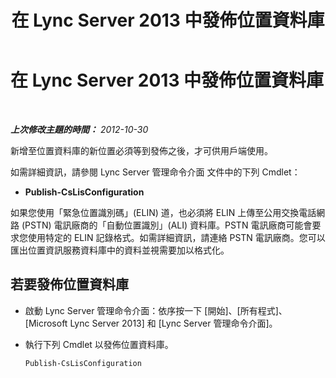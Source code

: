 ﻿---
title: 在 Lync Server 2013 中發佈位置資料庫
TOCTitle: 在 Lync Server 2013 中發佈位置資料庫
ms:assetid: dd032b5b-df0e-4017-ac46-e17570c1ab1e
ms:mtpsurl: https://technet.microsoft.com/zh-tw/library/Gg398974(v=OCS.15)
ms:contentKeyID: 49292536
ms.date: 08/10/2015
mtps_version: v=OCS.15
ms.translationtype: HT
---

# 在 Lync Server 2013 中發佈位置資料庫

 

_**上次修改主題的時間：** 2012-10-30_

新增至位置資料庫的新位置必須等到發佈之後，才可供用戶端使用。

如需詳細資訊，請參閱 Lync Server 管理命令介面 文件中的下列 Cmdlet：

  - **Publish-CsLisConfiguration**

如果您使用「緊急位置識別碼」(ELIN) 道，也必須將 ELIN 上傳至公用交換電話網路 (PSTN) 電訊廠商的「自動位置識別」(ALI) 資料庫。PSTN 電訊廠商可能會要求您使用特定的 ELIN 記錄格式。如需詳細資訊，請連絡 PSTN 電訊廠商。您可以匯出位置資訊服務資料庫中的資料並視需要加以格式化。

## 若要發佈位置資料庫

  - 啟動 Lync Server 管理命令介面：依序按一下 \[開始\]、\[所有程式\]、\[Microsoft Lync Server 2013\] 和 \[Lync Server 管理命令介面\]。

  - 執行下列 Cmdlet 以發佈位置資料庫。
    
        Publish-CsLisConfiguration

